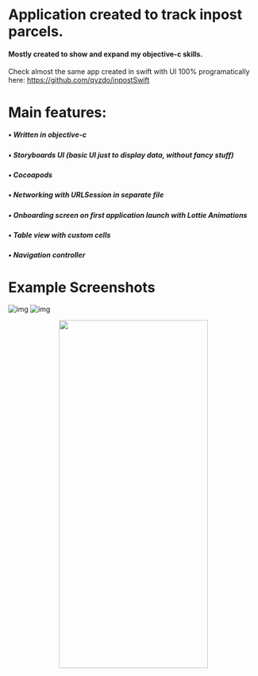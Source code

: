 # Application created to track inpost parcels.

#### Mostly created to show and expand my objective-c skills. 
Check almost the same app created in swift with UI 100% programatically here: https://github.com/qyzdo/inpostSwift

# Main features: 
##### • Written in objective-c
##### • Storyboards UI (basic UI just to display data, without fancy stuff)
##### • Cocoapods
##### • Networking with URLSession in separate file
##### • Onboarding screen on first application launch with Lottie Animations
##### • Table view with custom cells
##### • Navigation controller

# Example Screenshots

![img](https://gyazo.com/8f9b6d55bfaa4c17483b5e6a22716344.png)
![img](https://gyazo.com/12bf50ed004cba4c6875d02268ece621.png)

<p align="center">
  <img width="300" height="700" src="https://gyazo.com/c784b0649389a5479e9efba9d4b03347.gif">
</p>
